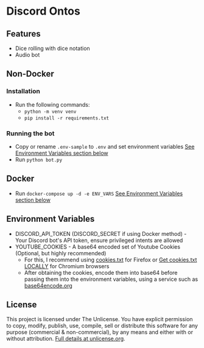 # Discord Ontos

## Features
- Dice rolling with dice notation
- Audio bot

## Non-Docker

### Installation
- Run the following commands:
    - `python -m venv venv`
    - `pip install -r requirements.txt`

### Running the bot
- Copy or rename `.env-sample` to `.env` and set environment variables [See Environment Variables section below](#environment-variables)
- Run `python bot.py`

## Docker
- Run `docker-compose up -d -e ENV_VARS` [See Environment Variables section below](#environment-variables)

## Environment Variables
- DISCORD_API_TOKEN (DISCORD_SECRET if using Docker method) - Your Discord bot's API token, ensure privileged intents are allowed
- YOUTUBE_COOKIES - A base64 encoded set of Youtube Cookies (Optional, but highly recommended)
    - For this, I recommend using [cookies.txt](https://addons.mozilla.org/en-GB/firefox/addon/cookies-txt/) for Firefox or [Get cookies.txt LOCALLY](https://chromewebstore.google.com/detail/get-cookiestxt-locally/cclelndahbckbenkjhflpdbgdldlbecc?pli=1) for Chromium browsers
    - After obtaining the cookies, encode them into base64 before passing them into the environment variables, using a service such as [base64encode.org](https://www.base64encode.org/)

## License
This project is licensed under The Unlicense. You have explicit permission to copy, modify, publish, use, compile, sell or distribute this software for any purpose (commercial & non-commercial), by any means and either with or without attribution. [Full details at unlicense.org](https://unlicense.org/).